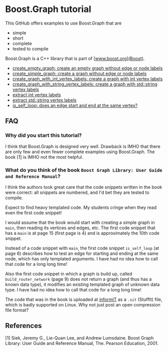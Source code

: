 # Boost.Graph tutorial

This GitHub offers examples to use Boost.Graph that are

 * simple
 * short
 * complete
 * tested to compile

Boost.Graph is a C++ library that is part of [www.boost.org](Boost).

 * [create_empty_graph: create an empty graph without edge or node labels](create_empty_graph.md)
 * [create_simple_graph: create a graph without edge or node labels](create_simple_graph.md)
 * [create_graph_with_int_vertex_labels: create a graph with int vertex labels](create_graph_with_int_vertex_labels.md)
 * [create_graph_with_string_vertex_labels: create a graph with std::string vertex labels](create_graph_with_string_vertex_labels.md)
 * [extract int vertex labels](extract_int_vertex_labels.md)
 * [extract std::string vertex labels](extract_string_vertex_labels.md)
 * [is_self_loop: does an edge start and end at the same vertex?](is_self_loop.md)

## FAQ

### Why did you start this tutorial?

I think that Boost.Graph is designed very well. Drawback is IMHO that there are only few and even fewer complete examples using Boost.Graph. The book [1] is IMHO not the most helpful.

### What do you think of the book `Boost Graph Library: User Guide and Reference Manual`?

I think the authors took great care that the code snippets written in the book were correct:
all snippets are numbered, and I'd bet they are tested to compile. 

Expect to find heavy templated code. My students cringe when they read even the first code snippet!

I would assume that the book would start with creating a simple graph in `main`, then reading its vertices and
edges, etc. The first code snippet that has a `main` is at page 15 (first page is 4) and is approximately the 10th 
code snippet. 

Instead of a code snippet with `main`, the first code snippet `is_self_loop` (at page 6)
describes how to test an edge for starting and ending at the same node, 
which has only templated arguments. 
I have had no idea how to call that code for a long long time!

Also the first code snippet in which a graph is build up,
called `build_router_network` (page 9) does not return a graph (and
thus has a known data type), it modifies an existing templated graph
of unknown data type.
I have had no idea how to call that code for a long long time!

The code that was in the book is uploaded at [informIT](http://www.informit.com/store/boost-graph-library-user-guide-and-reference-manual-9780201729146) as a `.sit` (StuffIt) file, which is badly supported on Linux. Why not just post an open compression file format?

## References 
[1] Siek, Jeremy G., Lie-Quan Lee, and Andrew Lumsdaine. Boost Graph Library: User Guide and Reference Manual, The. Pearson Education, 2001.
